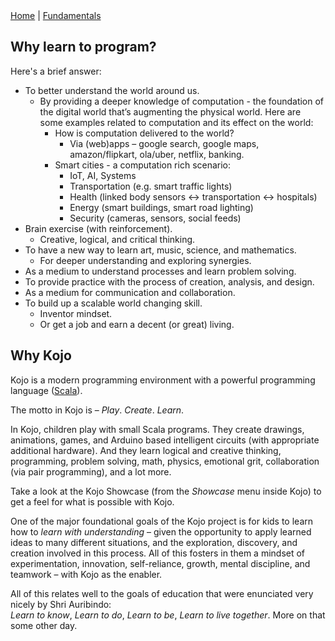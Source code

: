 <div class="nav">
  <a href="../index.html">Home</a> | <a href="../fundamentals-index.html">Fundamentals</a>
</div>

## Why learn to program?

Here's a brief answer:

* To better understand the world around us.
  * By providing a deeper knowledge of computation - the foundation of the digital world that’s augmenting the physical world. Here are some examples related to computation and its effect on the world:
    * How is computation delivered to the world?
      * Via (web)apps – google search, google maps, amazon/flipkart, ola/uber, netflix, banking.
    * Smart cities - a computation rich scenario:
      * IoT, AI, Systems
      * Transportation (e.g. smart traffic lights)
      * Health (linked body sensors ↔ transportation ↔ hospitals)
      * Energy (smart buildings, smart road lighting)
      * Security (cameras, sensors, social feeds)
* Brain exercise (with reinforcement).
  * Creative, logical, and critical thinking.
* To have a new way to learn art, music, science, and mathematics.
  * For deeper understanding and exploring synergies.
* As a medium to understand processes and learn problem solving.
* To provide practice with the process of creation, analysis, and design.
* As a medium for communication and collaboration.
* To build up a scalable world changing skill.
  * Inventor mindset.
  * Or get a job and earn a decent (or great) living.


## Why Kojo
Kojo is a modern programming environment with a powerful programming language ([Scala](http://scala-lang.org)).

The motto in Kojo is – *Play*. *Create*. *Learn*.

In Kojo, children play with small Scala programs. They create drawings, animations, games, and Arduino based intelligent circuits (with appropriate additional hardware). And they learn logical and creative thinking, programming, problem solving, math, physics, emotional grit, collaboration (via pair programming), and a lot more.

Take a look at the Kojo Showcase (from the *Showcase* menu inside Kojo) to get a feel for what is possible with Kojo.

One of the major foundational goals of the Kojo project is for kids to learn how to *learn with understanding* – given the opportunity to apply learned ideas to many different situations, and the exploration, discovery, and creation involved in this process. All of this fosters in them a mindset of experimentation, innovation, self-reliance, growth, mental discipline, and teamwork – with Kojo as the enabler.
      

All of this relates well to the goals of education that were enunciated very nicely by Shri Auribindo:  
*Learn to know*, *Learn to do*, *Learn to be*, *Learn to live together*. More on that some other day.
